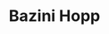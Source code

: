 ---
title: Bazini Hopp
description: 
draft: false
header: Bazini Hopp Website Build
sub-header: Solo Project

project-context:
  - title: "About"
    text: 
    - "BaziniHopp is a competitive PR Firm based in New York City."
    - "The objective of this project was to build a modern and professional site based on the predetermined designs."

project-details:
  - section-header: "Rebranding"
    section-sub-header: "By Alex Geddes"
    image:
      url: relpath
      title: ""
  - section-header: "Custom Digital Assets"
    section-sub-header: "By Alex Geddes"
    image:
      url: relpath
      title: ""
  - section-header: "The Stack"
    text:
    - "Built entirely in SquareSpace utilizing Code Blocks, Page Header Code Injection, and Custom CSS"
    image:
      url: relpath
      title: ""
  - section-header: "The Finished Product"
    text:
    - "Desktop Display"
    - "Mobile Display"
    image:
      url: relpath
      title: ""

--- 